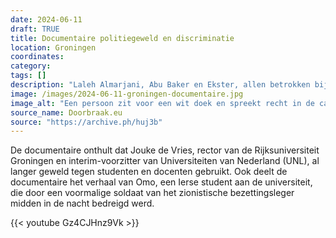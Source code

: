 ```yaml
---
date: 2024-06-11
draft: TRUE
title: Documentaire politiegeweld en discriminatie
location: Groningen
coordinates: 
category: 
tags: []
description: "Laleh Almarjani, Abu Baker en Ekster, allen betrokken bij het kampement in solidariteit met Palestina aan de Rijksuniversiteit Groningen, publiceren een documentaire over het politiegeweld en racisme waar zij in de stad mee geconfronteerd werden."
image: /images/2024-06-11-groningen-documentaire.jpg
image_alt: "Een persoon zit voor een wit doek en spreekt recht in de camera. Achter hen hangt aan de linkerkant een Palestijnse vlag, en aan de rechterkant een bord met daarop de tekst (in het Engels) 'Refaat Alareer Herdenkingsbibliotheek'."
source_name: Doorbraak.eu
source: "https://archive.ph/huj3b"
---
```

De documentaire onthult dat Jouke de Vries, rector van de Rijksuniversiteit Groningen en interim-voorzitter van Universiteiten van Nederland (UNL), al langer geweld tegen studenten en docenten gebruikt. Ook deelt de documentaire het verhaal van Omo, een Ierse student aan de universiteit, die door een voormalige soldaat van het zionistische bezettingsleger midden in de nacht bedreigd werd.

{{< youtube Gz4CJHnz9Vk >}}